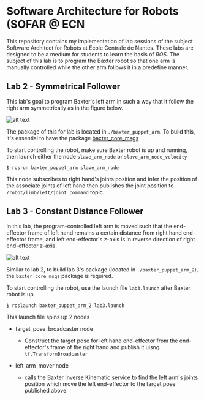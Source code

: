 # Software Architecture for Robots (SOFAR @ ECN
This repository contains my implementation of lab sessions of the subject Software Architect for Robots at Ecole Centrale de Nantes. These labs are designed to be a medium for students to learn the basis of *ROS*. The subject of this lab is to program the Baxter robot so that one arm is manually controlled while the other arm follows it in a predefine manner.

## Lab 2 - Symmetrical Follower

This lab's goal to program Baxter's left arm in such a way that it follow the right arm symmetrically as in the figure below.

![alt text](./img/Baxter_puppet_arm.gif)

The package of this for lab is located in `./baxter_puppet_arm`. To build this, it's essential to have the package [baxter_core_msgs](https://github.com/RethinkRobotics/baxter_common/tree/master/baxter_core_msgs)

To start controlling the robot, make sure Baxter robot is up and running, then launch either the node `slave_arm_node` or `slave_arm_node_velocity`

```
$ rosrun baxter_puppet_arm slave_arm_node
```

This node subscribes to right hand's joints position and infer the position of the associate joints of left hand then publishes the joint position to `/robot/limb/left/joint_command` topic.

## Lab 3 - Constant Distance Follower

In this lab, the program-controlled left arm is moved such that the end-effector frame of left hand remains a certain distance from right hand end-effector frame, and left end-effector's z-axis is in reverse direction of right end-effector z-axis. 

![alt text](./img/Baxter_puppet_arm_2.gif)

Similar to lab 2, to build lab 3's package (located in `./baxter_puppet_arm_2`), the `baxter_core_msgs` package is required.

To start controlling the robot, use the launch file `lab3.launch` after Baxter robot is up

```
$ roslaunch baxter_puppet_arm_2 lab3.launch
```

This launch file spins up 2 nodes 

* target_pose_broadcaster node
  - Construct the target pose for left hand end-effector from the end-effector's frame of the right hand and publish it uisng `tf.TransformBroadcaster`

* left_arm_mover node 
  - calls the Baxter Inverse Kinematic service to find the left arm's joints position which move the left end-effector to the target pose published above
